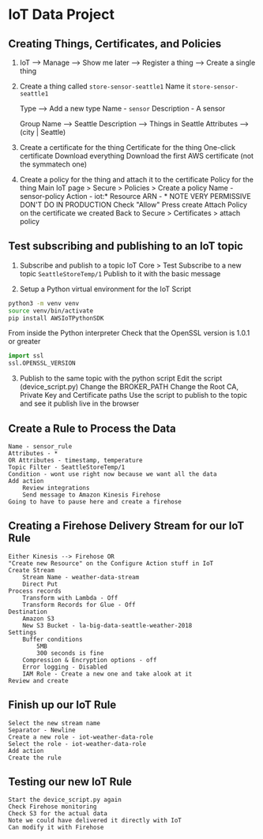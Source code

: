 # IoT Data Project

## Creating Things, Certificates, and Policies

1. IoT --> Manage --> Show me later --> Register a thing --> Create a single thing
2. Create a thing called `store-sensor-seattle1`
    Name it `store-sensor-seattle1`

    Type --> Add a new type
        Name - `sensor`
        Description - A sensor
    
    Group 
        Name --> Seattle
        Description --> Things in Seattle
        Attributes --> (city | Seattle)

3. Create a certificate for the thing
    Certificate for the thing
        One-click certificate
        Download everything
        Download the first AWS certificate (not the symmatech one)

4. Create a policy for the thing and attach it to the certificate
    Policy for the thing
        Main IoT page > Secure > Policies > Create a policy
        Name - sensor-policy
        Action - iot:*
        Resource ARN - *
            NOTE VERY PERMISSIVE DON'T DO IN PRODUCTION
        Check "Allow"
        Press create
    Attach Policy on the certificate we created
        Back to Secure > Certificates > attach policy

## Test subscribing and publishing to an IoT topic
    
1. Subscribe and publish to a topic
    IoT Core > Test
    Subscribe to a new topic `SeattleStoreTemp/1`
    Publish to it with the basic message

2. Setup a Python virtual environment for the IoT Script

```bash
python3 -m venv venv
source venv/bin/activate
pip install AWSIoTPythonSDK
```

From inside the Python interpreter Check that the OpenSSL version is 1.0.1 or greater
```python
import ssl
ssl.OPENSSL_VERSION
```

3. Publish to the same topic with the python script
    Edit the script (device_script.py)
        Change the BROKER_PATH
        Change the Root CA, Private Key and Certificate paths
    Use the script to publish to the topic and see it publish live in the browser

## Create a Rule to Process the Data
    Name - sensor_rule
    Attributes - *
    OR Attributes - timestamp, temperature
    Topic Filter - SeattleStoreTemp/1
    Condition - wont use right now because we want all the data
    Add action
        Review integrations
        Send message to Amazon Kinesis Firehose
    Going to have to pause here and create a firehose 


## Creating a Firehose Delivery Stream for our IoT Rule
    Either Kinesis --> Firehose OR
    "Create new Resource" on the Configure Action stuff in IoT
    Create Stream
        Stream Name - weather-data-stream
        Direct Put
    Process records 
        Transform with Lambda - Off
        Transform Records for Glue - Off
    Destination 
        Amazon S3
        New S3 Bucket - la-big-data-seattle-weather-2018
    Settings 
        Buffer conditions 
            5MB
            300 seconds is fine
        Compression & Encryption options - off
        Error logging - Disabled
        IAM Role - Create a new one and take alook at it
    Review and create

## Finish up our IoT Rule
    Select the new stream name
    Separator - Newline
    Create a new role - iot-weather-data-role
    Select the role - iot-weather-data-role
    Add action
    Create the rule

## Testing our new IoT Rule
    Start the device_script.py again
    Check Firehose monitoring
    Check S3 for the actual data
    Note we could have delivered it directly with IoT
    Can modify it with Firehose

